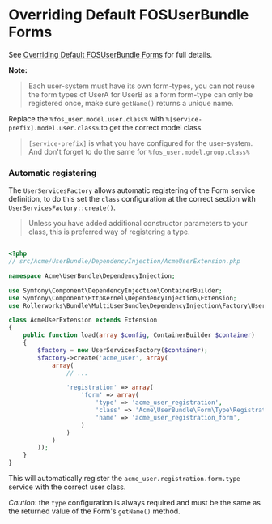 Overriding Default FOSUserBundle Forms
======================================

See [Overriding Default FOSUserBundle Forms](https://github.com/FriendsOfSymfony/FOSUserBundle/blob/master/Resources/doc/overriding_forms.md)
 for full details.

**Note:**

> Each user-system must have its own form-types, you can not reuse the form types of UserA for UserB
> as a form form-type can only be registered once, make sure `getName()` returns a unique name.

Replace the `%fos_user.model.user.class%` with `%[service-prefix].model.user.class%` to get the correct model class.

> `[service-prefix]` is what you have configured for the user-system.
> And don't forget to do the same for `%fos_user.model.group.class%`

### Automatic registering

The `UserServicesFactory` allows automatic registering of the Form service definition,
  to do this set the `class` configuration at the correct section with `UserServicesFactory::create()`.

> Unless you have added additional constructor parameters to your class, this is preferred way of registering a type.

```php

<?php
// src/Acme/UserBundle/DependencyInjection/AcmeUserExtension.php

namespace Acme\UserBundle\DependencyInjection;

use Symfony\Component\DependencyInjection\ContainerBuilder;
use Symfony\Component\HttpKernel\DependencyInjection\Extension;
use Rollerworks\Bundle\MultiUserBundle\DependencyInjection\Factory\UserServicesFactory;

class AcmeUserExtension extends Extension
{
    public function load(array $config, ContainerBuilder $container)
    {
        $factory = new UserServicesFactory($container);
        $factory->create('acme_user', array(
            array(
                // ...

                'registration' => array(
                    'form' => array(
                        'type' => 'acme_user_registration',
                        'class' => 'Acme\UserBundle\Form\Type\RegistrationFormType',
                        'name' => 'acme_user_registration_form',
                    )
                )
            )
        ));
    }
}
```

This will automatically register the `acme_user.registration.form.type` service with the correct user class.

*Caution:* the `type` configuration is always required and must be the same as the returned value
of the Form's `getName()` method.
